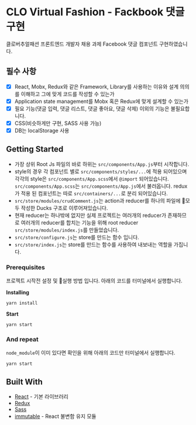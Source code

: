 # CLO Virtual Fashion - Fackbook 댓글 구현

클로버추얼패션 프론트엔드 개발자 채용 과제 Facebook 댓글 컴포넌트 구현하였습니다.

## 필수 사항

- [x] React, Mobx, Redux와 같은 Framework, Library를 사용하는 이유와 설계 의의를 이해하고 그에 맞게 코드를 작성할 수 있는가
- [x] Application state management를 Mobx 혹은 Redux에 맞게 설계할 수 있는가
- [x] 필요 기능(댓글 입력, 댓글 리스트, 댓글 좋아요, 댓글 삭제) 이외의 기능은 불필요합니다.
- [x] CSS(비슷하게만 구현, SASS 사용 가능)
- [x] DB는 localStorage 사용

## Getting Started

- 가장 상위 Root Js 파일의 바로 하위는 `src/components/App.js`부터 시작합니다.
- style의 경우 각 컴포넌트 별로 `src/components/styles/...`에 적용 되어있으며 각각의 style은 `src/components/App.scss`에서 `@import` 되어있습니다. `src/components/App.scss`는 `src/components/App.js`에서 불러옵니다.
  redux가 적용 된 컴포넌트는 따로 `src/containers/...`로 분리 되어있습니다.
- `src/store/modules/crudComment.js`는 action과 reducer를 하나의 파일에 모두 작성한 Ducks 구조로 이루어져있습니다.
- 현재 reducer는 하나밖에 없지만 실제 프로젝트는 여러개의 reducer가 존재하므로 여러개의 reducer를 합치는 기능을 위해 root reducer `src/store/modules/index.js`를 만들었습니다.
- `src/store/configure.js`는 store를 만드는 함수 입니다.
- `src/store/index.js`는 store를 만드는 함수를 사용하여 내보내는 역할을 가집니다.

### Prerequisites

프로젝트 시작전 설정 및 실행 방법 입니다. 아래의 코드를 터미널에서 실행합니다.

**Installing**

```
yarn install
```

**Start**

```
yarn start
```

### And repeat

`node_module`이 이미 있다면 확인을 위해 아래의 코드만 터미널에서 실행합니다.

```
yarn start
```

## Built With

- [React](https://ko.reactjs.org/) - 기본 라이브러리
- [Redux](https://redux.js.org/)
- [Sass](https://sass-lang.com/)
- [immutable](https://www.npmjs.com/package/immutable) - React 불변함 유지 모듈
